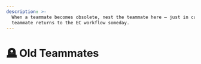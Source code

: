 ```yaml
---
description: >-
  When a teammate becomes obsolete, nest the teammate here — just in case the
  teammate returns to the EC workflow someday.
---
```


# 🪦 Old Teammates

